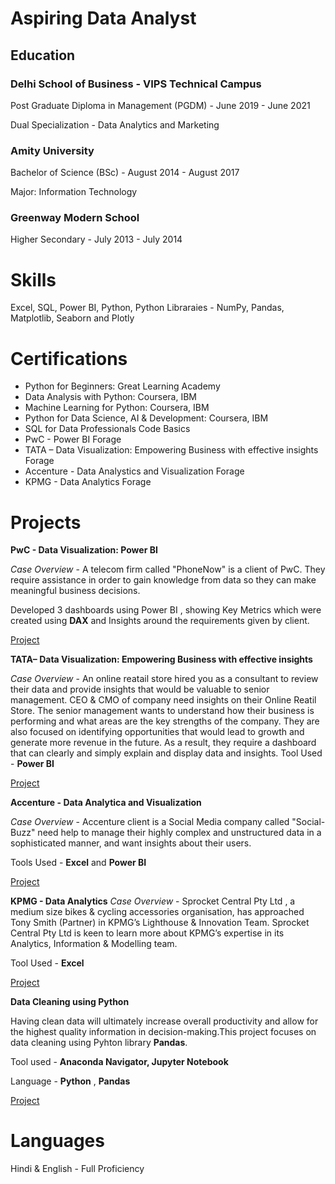 # Aspiring Data Analyst

## Education

### Delhi School of Business - VIPS Technical Campus
Post Graduate Diploma in Management (PGDM)                            - June 2019 - June 2021

Dual Specialization - Data Analytics and Marketing

### Amity University
Bachelor of Science (BSc)                                            - August 2014 - August 2017

Major: Information Technology

### Greenway Modern School
Higher Secondary                                                     - July 2013 - July 2014

# Skills
Excel, SQL, Power BI, Python, Python Libraraies -  NumPy, Pandas, Matplotlib, Seaborn and Plotly

# Certifications
* Python for Beginners:			                                                     Great Learning Academy 
* Data Analysis with Python:			                                               Coursera, IBM
* Machine Learning for Python:		                                               Coursera, IBM
* Python for Data Science, AI & Development:	                                   Coursera, IBM
* SQL for Data Professionals                                                     Code Basics
* PwC - Power BI                                                                 Forage
* TATA – Data Visualization: Empowering Business with effective insights         Forage
* Accenture - Data Analystics and Visualization                                  Forage
* KPMG - Data Analytics                                                          Forage


# Projects

**PwC - Data Visualization: Power BI**

*Case Overview* - A telecom firm called "PhoneNow" is a client of PwC. They require assistance in order to gain knowledge from data so they can make meaningful business decisions.

Developed 3 dashboards using Power BI , showing Key Metrics which were created using **DAX** and Insights around the requirements given by client.

[Project](https://github.com/KAMNA11/PwC-Virtual_Internship_Programme) 


**TATA– Data Visualization: Empowering Business with effective insights**

*Case Overview* - An online reatail store hired you as a consultant to review their data and provide insights that would be valuable to senior management. CEO & CMO of company need insights on their Online Reatil Store. The senior management wants to understand how their business is performing and what areas are the key strengths of the company. They are also focused on identifying opportunities that would lead to growth and generate more revenue in the future. As a result, they require a dashboard that can clearly and simply explain and display data and insights.
Tool Used - **Power BI**

[Project](https://github.com/KAMNA11/Tata_Data_Visualization_Virtual_Experience_Programme)


**Accenture - Data Analytica and Visualization**

*Case Overview* - Accenture client is a Social Media company called "Social-Buzz" need help to manage their highly complex and unstructured data in a sophisticated manner, and want insights about their users.

Tools Used - **Excel** and **Power BI**

[Project](https://github.com/KAMNA11/Accenture_Data_Analytics_and_Visualization_Virtual_Experience)

**KPMG - Data Analytics**
*Case Overview* - Sprocket Central Pty Ltd , a medium size bikes & cycling accessories organisation, has approached Tony Smith (Partner) in KPMG’s Lighthouse & Innovation Team. Sprocket Central Pty Ltd is keen to learn more about KPMG’s expertise in its Analytics, Information & Modelling team.
 
Tool Used - **Excel**

[Project](https://github.com/KAMNA11/KPMG_Virtual_Internship)

**Data Cleaning using Python**

Having clean data will ultimately increase overall productivity and allow for the highest quality information in decision-making.This project focuses on data cleaning using Pyhton library **Pandas**.

Tool used - **Anaconda Navigator, Jupyter Notebook**

Language - **Python** , **Pandas**  

[Project](https://github.com/KAMNA11/Data_Cleaning_Using_Pandas/blob/main/Data%20Cleaning%20.ipynb)


# Languages 

Hindi & English - Full Proficiency



















 

